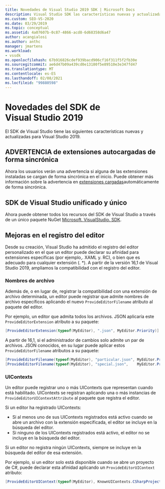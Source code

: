 ```yaml
---
title: Novedades de Visual Studio 2019 SDK | Microsoft Docs
description: Visual Studio SDK las características nuevas y actualizadas de Visual Studio 2019, incluidas las mejoras de registro del editor.
ms.custom: SEO-VS-2020
ms.date: 03/29/2019
ms.topic: conceptual
ms.assetid: 4a07607b-0c87-4866-acd8-6d68358d6a47
author: acangialosi
ms.author: anthc
manager: jmartens
ms.workload:
- vssdk
ms.openlocfilehash: 67b916826cdef939bacd906cf16f311f5f2fb30e
ms.sourcegitcommit: ae6d47b09a439cd0e13180f5e89510e3e347fd47
ms.translationtype: MT
ms.contentlocale: es-ES
ms.lasthandoff: 02/08/2021
ms.locfileid: "99880598"
---
```

# <a name="whats-new-in-the-visual-studio-2019-sdk"></a>Novedades del SDK de Visual Studio 2019

El SDK de Visual Studio tiene las siguientes características nuevas y actualizadas para Visual Studio 2019.

## <a name="synchronously-autoloaded-extensions-warning"></a>ADVERTENCIA de extensiones autocargadas de forma sincrónica

Ahora los usuarios verán una advertencia si alguna de las extensiones instaladas se cargan de forma sincrónica en el inicio. Puede obtener más información sobre la advertencia en [extensiones cargadas](synchronously-autoloaded-extensions.md)automáticamente de forma sincrónica.

## <a name="single-unified-visual-studio-sdk"></a>SDK de Visual Studio unificado y único

Ahora puede obtener todos los recursos del SDK de Visual Studio a través de un único paquete NuGet [Microsoft. VisualStudio. SDK](https://www.nuget.org/packages/microsoft.visualstudio.sdk).

## <a name="editor-registration-enhancements"></a>Mejoras en el registro del editor

Desde su creación, Visual Studio ha admitido el registro del editor personalizado en el que un editor puede declarar su afinidad para extensiones específicas (por ejemplo,. XAML y. RC), o bien que es adecuado para cualquier extensión (. *). A partir de la versión 16,1 de Visual Studio 2019, ampliamos la compatibilidad con el registro del editor.

### <a name="filenames"></a>Nombres de archivo

Además de, o en lugar de, registrar la compatibilidad con una extensión de archivo determinada, un editor puede registrar que admite nombres de archivo específicos aplicando el nuevo `ProvideEditorFilename` atributo al paquete del editor.

Por ejemplo, un editor que admita todos los archivos. JSON aplicaría este `ProvideEditorExtension` atributo a su paquete:

```cs
[ProvideEditorExtension(typeof(MyEditor), ".json", MyEditor.Priority)]
```

A partir de 16,1, si el administrador de cambios solo admite un par de archivos. JSON conocidos, en su lugar puede aplicar estos `ProvideEditorFilename` atributos a su paquete:

```cs
[ProvideEditorFilename(typeof(MyEditor), "particular.json", MyEditor.Priority)]
[ProvideEditorFilename(typeof(MyEditor), "special.json",    MyEditor.Priority)]
```

### <a name="uicontexts"></a>UIContexts

Un editor puede registrar uno o más UIContexts que representan cuando está habilitado. UIContexts se registran aplicando una o más instancias de `ProvideEditorUIContextAttribute` al paquete que registra el editor.

Si un editor ha registrado UIContexts:

- Si al menos uno de sus UIContexts registrados está activo cuando se abre un archivo con la extensión especificada, el editor se incluye en la búsqueda del editor.
- Si ninguno de los UIContexts registrados está activo, el editor no se incluye en la búsqueda del editor.

Si un editor no registra ningún UIContexts, siempre se incluye en la búsqueda del editor de esa extensión.

Por ejemplo, si un editor solo está disponible cuando se abre un proyecto de C#, puede declarar esta afinidad aplicando un `ProvideEditorUIContext` atributo:

```cs
[ProvideEditorUIContext(typeof(MyEditor), KnownUIContexts.CSharpProjectContext)]
```
